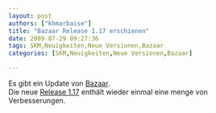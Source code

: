 ```yaml
---
layout: post
authors: ["khmarbaise"]
title: "Bazaar Release 1.17 erschienen"
date: 2009-07-29 09:27:36
tags: SKM,Neuigkeiten,Neue Versionen,Bazaar
categories: [SKM,Neuigkeiten,Neue Versionen,Bazaar]

---
```

Es gibt ein Update von [Bazaar](http://www.bazaar-vcs.org).  
Die neue [Release 1.17](http://doc.bazaar-vcs.org/bzr.1.17/en/release-notes/NEWS.html#bzr-1-17) enthält wieder 
einmal eine menge von Verbesserungen.
